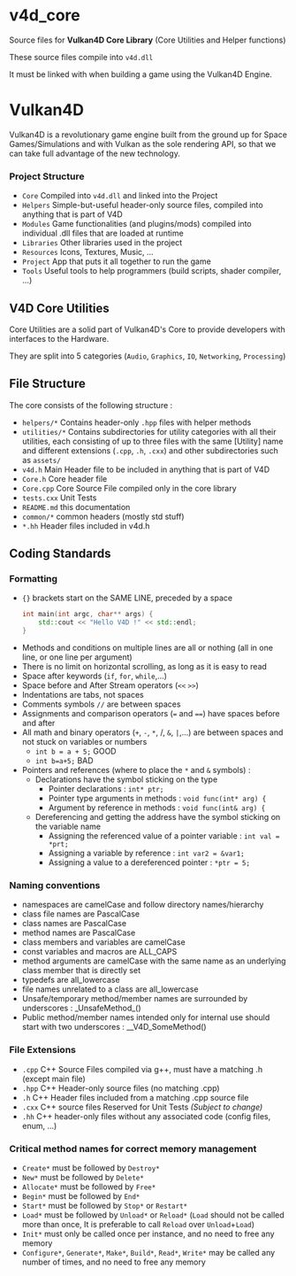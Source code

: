 # v4d_core
Source files for **Vulkan4D Core Library** (Core Utilities and Helper functions)

These source files compile into `v4d.dll`

It must be linked with when building a game using the Vulkan4D Engine.


# Vulkan4D
Vulkan4D is a revolutionary game engine built from the ground up for Space Games/Simulations and with Vulkan as the sole rendering API, so that we can take full advantage of the new technology. 


### Project Structure
- `Core` Compiled into `v4d.dll` and linked into the Project
- `Helpers` Simple-but-useful header-only source files, compiled into anything that is part of V4D
- `Modules` Game functionalities (and plugins/mods) compiled into individual .dll files that are loaded at runtime
- `Libraries` Other libraries used in the project
- `Resources` Icons, Textures, Music, ...
- `Project` App that puts it all together to run the game
- `Tools` Useful tools to help programmers (build scripts, shader compiler, ...)


## V4D Core Utilities

Core Utilities are a solid part of Vulkan4D's Core to provide developers with interfaces to the Hardware. 

They are split into 5 categories (`Audio`, `Graphics`, `IO`, `Networking`, `Processing`)


## File Structure
The core consists of the following structure :
- `helpers/*` Contains header-only `.hpp` files with helper methods
- `utilities/*` Contains subdirectories for utility categories with all their utilities, each consisting of up to three files with the same [Utility] name and different extensions (`.cpp`, `.h`, `.cxx`) and other subdirectories such as `assets/`
- `v4d.h` Main Header file to be included in anything that is part of V4D
- `Core.h` Core header file
- `Core.cpp` Core Source File compiled only in the core library
- `tests.cxx` Unit Tests
- `README.md` this documentation
- `common/*` common headers (mostly std stuff)
- `*.hh` Header files included in v4d.h


## Coding Standards

### Formatting
- `{}` brackets start on the SAME LINE, preceded by a space
    ```c++
    int main(int argc, char** args) {
        std::cout << "Hello V4D !" << std::endl;
    }
    ```
- Methods and conditions on multiple lines are all or nothing (all in one line, or one line per argument)
- There is no limit on horizontal scrolling, as long as it is easy to read
- Space after keywords (`if`, `for`, `while`,...)
- Space before and After Stream operators (`<<` `>>`)
- Indentations are tabs, not spaces
- Comments symbols `//` are between spaces
- Assignments and comparison operators (`=` and `==`) have spaces before and after
- All math and binary operators (`+`, `-`, `*`, /, `&`, `|`,...) are between spaces and not stuck on variables or numbers
    - `int b = a + 5;` GOOD
    - `int b=a+5;` BAD
- Pointers and references (where to place the `*` and `&` symbols) : 
    - Declarations have the symbol sticking on the type
        - Pointer declarations : `int* ptr;`
        - Pointer type arguments in methods : `void func(int* arg) {`
        - Argument by reference in methods : `void func(int& arg) {`
    - Dereferencing and getting the address have the symbol sticking on the variable name
        - Assigning the referenced value of a pointer variable : `int val = *prt;`
        - Assigning a variable by reference : `int var2 = &var1;`
        - Assigning a value to a dereferenced pointer : `*ptr = 5;`

### Naming conventions
- namespaces are camelCase and follow directory names/hierarchy
- class file names are PascalCase
- class names are PascalCase
- method names are PascalCase
- class members and variables are camelCase
- const variables and macros are ALL_CAPS
- method arguments are camelCase with the same name as an underlying class member that is directly set
- typedefs are all_lowercase
- file names unrelated to a class are all_lowercase
- Unsafe/temporary method/member names are surrounded by underscores : \_UnsafeMethod\_()
- Public method/member names intended only for internal use should start with two underscores : __V4D_SomeMethod()

### File Extensions
- `.cpp` C++ Source Files compiled via g++, must have a matching .h (except main file)
- `.hpp` C++ Header-only source files (no matching .cpp)
- `.h` C++ Header files included from a matching .cpp source file
- `.cxx` C++ source files Reserved for Unit Tests *(Subject to change)*
- `.hh` C++ header-only files without any associated code (config files, enum, ...)

### Critical method names for correct memory management
- `Create*` must be followed by `Destroy*`
- `New*` must be followed by `Delete*`
- `Allocate*` must be followed by `Free*`
- `Begin*` must be followed by `End*`
- `Start*` must be followed by `Stop*` or `Restart*`
- `Load*` must be followed by `Unload*` or `Reload*` (`Load` should not be called more than once, It is preferable to call `Reload` over `Unload`+`Load`)
- `Init*` must only be called once per instance, and no need to free any memory
- `Configure*`, `Generate*`, `Make*`, `Build*`, `Read*`, `Write*` may be called any number of times, and no need to free any memory

